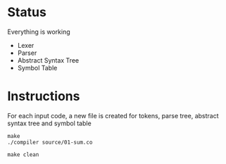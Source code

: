 Status
=======

Everything is working
- Lexer
- Parser
- Abstract Syntax Tree
- Symbol Table

Instructions
=============

For each input code, a new file is created for tokens, parse tree, abstract syntax tree and symbol table 

	make
	./compiler source/01-sum.co

	make clean